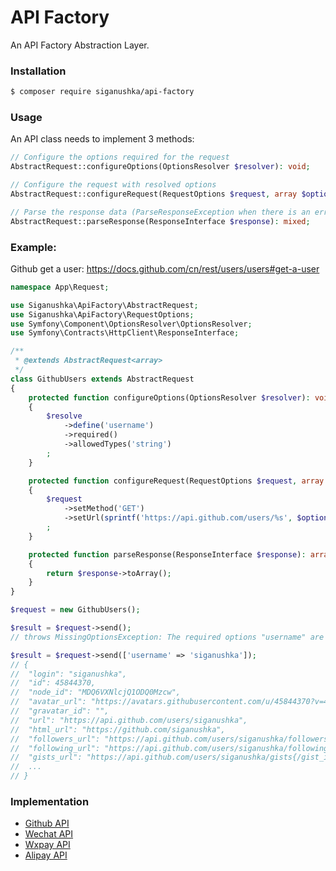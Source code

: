 # API Factory

An API Factory Abstraction Layer.

### Installation

```bash
$ composer require siganushka/api-factory
```

### Usage

An API class needs to implement 3 methods:

```php
// Configure the options required for the request
AbstractRequest::configureOptions(OptionsResolver $resolver): void;

// Configure the request with resolved options
AbstractRequest::configureRequest(RequestOptions $request, array $options): void;

// Parse the response data (ParseResponseException when there is an error)
AbstractRequest::parseResponse(ResponseInterface $response): mixed;
```

### Example:

Github get a user: https://docs.github.com/cn/rest/users/users#get-a-user

```php
namespace App\Request;

use Siganushka\ApiFactory\AbstractRequest;
use Siganushka\ApiFactory\RequestOptions;
use Symfony\Component\OptionsResolver\OptionsResolver;
use Symfony\Contracts\HttpClient\ResponseInterface;

/**
 * @extends AbstractRequest<array>
 */
class GithubUsers extends AbstractRequest
{
    protected function configureOptions(OptionsResolver $resolver): void
    {
        $resolve
            ->define('username')
            ->required()
            ->allowedTypes('string')
        ;
    }

    protected function configureRequest(RequestOptions $request, array $options): void
    {
        $request
            ->setMethod('GET')
            ->setUrl(sprintf('https://api.github.com/users/%s', $options['username']))
        ;
    }

    protected function parseResponse(ResponseInterface $response): array
    {
        return $response->toArray();
    }
}

$request = new GithubUsers();

$result = $request->send();
// throws MissingOptionsException: The required options "username" are missing.

$result = $request->send(['username' => 'siganushka']);
// {
//  "login": "siganushka",
//  "id": 45844370,
//  "node_id": "MDQ6VXNlcjQ1ODQ0Mzcw",
//  "avatar_url": "https://avatars.githubusercontent.com/u/45844370?v=4",
//  "gravatar_id": "",
//  "url": "https://api.github.com/users/siganushka",
//  "html_url": "https://github.com/siganushka",
//  "followers_url": "https://api.github.com/users/siganushka/followers",
//  "following_url": "https://api.github.com/users/siganushka/following{/other_user}",
//  "gists_url": "https://api.github.com/users/siganushka/gists{/gist_id}",
//  ...
// }
```

### Implementation

* [Github API](https://github.com/siganushka/github-api)
* [Wechat API](https://github.com/siganushka/wechat-api)
* [Wxpay API](https://github.com/siganushka/wxpay-api)
* [Alipay API](https://github.com/siganushka/alipay-api)
